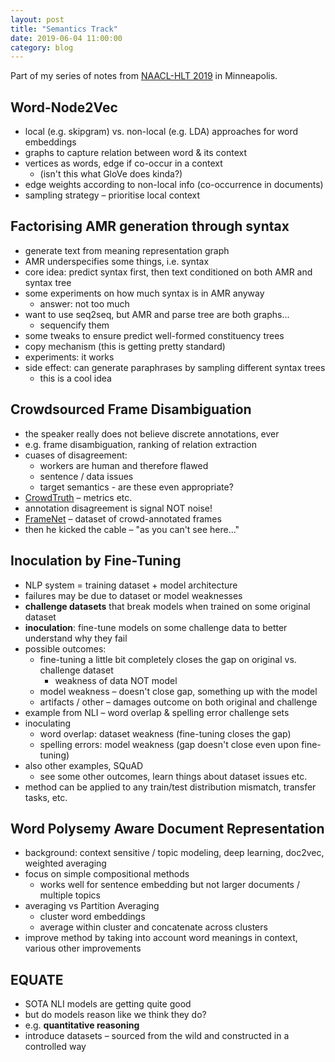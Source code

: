 ```yaml
---
layout: post
title: "Semantics Track"
date: 2019-06-04 11:00:00
category: blog
---
```


Part of my series of notes from [NAACL-HLT 2019](https://naacl2019.org/) in Minneapolis.

## Word-Node2Vec
* local (e.g. skipgram) vs. non-local (e.g. LDA) approaches for word embeddings 
* graphs to capture relation between word & its context
* vertices as words, edge if co-occur in a context
    * (isn't this what GloVe does kinda?)
* edge weights according to non-local info (co-occurrence in documents)
* sampling strategy – prioritise local context

## Factorising AMR generation through syntax
* generate text from meaning representation graph
* AMR underspecifies some things, i.e. syntax
* core idea: predict syntax first, then text conditioned on both AMR and syntax tree
* some experiments on how much syntax is in AMR anyway
    * answer: not too much
* want to use seq2seq, but AMR and parse tree are both graphs...
    * sequencify them
* some tweaks to ensure predict well-formed constituency trees
* copy mechanism (this is getting pretty standard)
* experiments: it works
* side effect: can generate paraphrases by sampling different syntax trees
    * this is a cool idea

## Crowdsourced Frame Disambiguation
* the speaker really does not believe discrete annotations, ever
* e.g. frame disambiguation, ranking of relation extraction
* cuases of disagreement:
    * workers are human and therefore flawed
    * sentence / data issues
    * target semantics - are these even appropriate?
* [CrowdTruth](http://crowdtruth.org/) – metrics etc.
* annotation disagreement is signal NOT noise!
* [FrameNet](https://framenet.icsi.berkeley.edu/fndrupal/) – dataset of crowd-annotated frames
* then he kicked the cable – "as you can't see here..."

## Inoculation by Fine-Tuning
* NLP system = training dataset + model architecture
* failures may be due to dataset or model weaknesses
* **challenge datasets** that break models when trained on some original dataset
* **inoculation**: fine-tune models on some challenge data to better understand why they fail
* possible outcomes:
    * fine-tuning a little bit completely closes the gap on original vs. challenge dataset
        * weakness of data NOT model
    * model weakness – doesn't close gap, something up with the model
    * artifacts / other – damages outcome on both original and challenge
* example from NLI – word overlap & spelling error challenge sets
* inoculating
    * word overlap: dataset weakness (fine-tuning closes the gap)
    * spelling errors: model weakness (gap doesn't close even upon fine-tuning)
* also other examples, SQuAD
    * see some other outcomes, learn things about dataset issues etc.
* method can be applied to any train/test distribution mismatch, transfer tasks, etc.

## Word Polysemy Aware Document Representation
* background: context sensitive / topic modeling, deep learning, doc2vec, weighted averaging
* focus on simple compositional methods
    * works well for sentence embedding but not larger documents / multiple topics
* averaging vs Partition Averaging 
    * cluster word embeddings
    * average within cluster and concatenate across clusters
* improve method by taking into account word meanings in context, various other improvements

## EQUATE
* SOTA NLI models are getting quite good
* but do models reason like we think they do?
* e.g. **quantitative reasoning**
* introduce datasets – sourced from the wild and constructed in a controlled way

